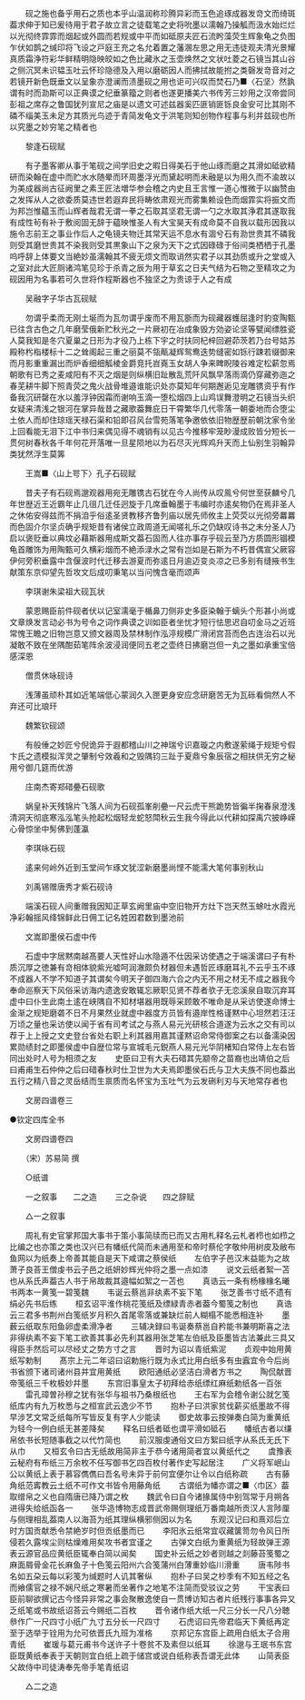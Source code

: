<!-- { "loadSidebar": true } -->
　　砚之施也备乎用石之质也本乎山温润称珍腾异彩而玉色追琢成器发竒文而绮斑葢求伸于知已爰待用于君子故立言之徒载笔之史将吮墨以濡翰乃操觚而汲水始烂烂以光彻终霏霏而烟起或外圆而若规或中平而如砥原夫匠石流盻藻荧生辉象龟之负图乍伏如鹊之缄印将飞设之戸庭王充之名允着置之藩溷左思之用无违徒观夫清光景耀真质霜浄符彩华鲜精明隐映皎如之色比藏氷之玉壶焕然之文状吐菱之石镜当其山谷之侧沉冥未识韫玉吐云怀珍隐德及入用以磨砺因人而拂拭故能拊之类磬发竒音对之若镜开新色既垂文以呈象亦澄澜而渍墨砚之用也讵可兴叹而焚石乃■〈石坚〉然孰谓有时而泐斯可以正典谟之纪垂篆籀之则者也遂更播美六书传芳三妙用之汉帝尝同彭祖之席存之鲁国犹列宣尼之庙是以遗文可述兹器奚匹匪销匪铄良金安可比其刚不磷不缁美玉未足方其质光鸟迹于青简发龟文于洪笔则知创物作程事与利并兹砚也所以究墨之妙穷笔之精者也

　　黎逢石砚赋

　　有子墨客卿从事于笔砚之间学旧史之暇日得美石于他山琢而磨之其滑如砥欲精研而染翰在虚中而贮水水随晕而环周墨浮光而黛起明而未融是以为用久而不渝故以为美成器尚古征阙里之素王匠法増华参会稽之内史且王言惟一道心惟微于以幽赞由之发挥从人之欲委质莫违世若遐弃民将畴依肃观光而雾集赖设色而烟霏实将振文而为邦岂惟藴玉而山辉者哉君无谓一拳之石取其坚君无谓一勺之水取其浄君其遂取我有成性茍有补于敷阅固无辞于藴映惟圣人有大宝昊天有成命莫不自我以载形因我以施令志前王之事业作后人之龟镜夫物迁其常天运不息水有涸兮石有泐世贵其不磷我则受其磨世贵其不染我则受其黒象山下之泉为天下之式因碌碌于俗间类栖栖于孔墨呜呼辞上体要文当絶妙虽濡翰其不疲无烦文而取诮然实君子以其劲质或升之堂或入之室对此大匠厕诸鸿笔见珍于杀青之辰为用于草玄之日夫气结为石物之至精攻之为砚因用为名事若可久世将作程斯器也不独坚之为贵谅于人之有成

　　吴融字子华古瓦砚赋

　　勿谓乎柔而无刚土埏而为瓦勿谓乎废而不用瓦斵而为砚藏器蠖屈逢时豹变陶甄已往含古色之几年磨莹俄新贮秋光之一片厥初在冶成象毁方効姿论坚等甓闻缥胜瓷人莫我知是冬穴夏巢之日形为才役乃上栋下宇之时扶同杞梓回避茆茨若乃台号姑苏殿称枍栺楼标十二之耸阁起三重之丽莫不瓴甋凝辉鸳鸯迭势缝密如铄行踈若缀御来而月影重重漏出而炉香细细觚棱金爵竞托岧嶤玉女胡人争来睥睨陵谷难定松薪忽焉朝歌有已秀之麦咸阳有不灭之烟是则纵横旧趾散乱荒阡风飘早落雨滴仍穿藏弥迤之春芜耕牛脚下照青荧之鬼火战骨堆邉谁能识处亦莫知年何期邂逅见宠雕镌资乎有作备我沉研罄在水以羞浮钟因霜而谢响玉滴一堕松烟四上山鸡误舞澄明之石镜当头织女疑来清浅之银河在掌异哉昔之藏歌葢舞庇日干霄繁华几代零落一朝委地而合堕尘土依人而却住琼瑶天禄石渠和铅即召风台雪苑落笔争邀依依旧物歴歴前朝沈家令坐上回看能无泪下江中书归来偶见得不魂销有以见古今推移牢笼眇漫成败皆分短长一贯何树春秋各千年何花开落唯一旦星陨地以为石尽灭光辉鸡升天而上仙别生羽翰异类犹然浮生莫筭

　　王嵩■〈山上咢下〉孔子石砚赋

　　昔夫子有石砚焉邈观器用宛无雕镌古石犹在今人尚传从叹鳯兮何世至获麟兮几年世歴近王近霸年止几徂几迁任迥旋于几席垂翰墨于韦编时亦逺矣物仍在焉非圣人之休佑安得兹而不捐洎乎俗逺圣贤教移齐鲁列庙以居先师攸主上荧荧以光彻旁羃羃而色固介尔坚贞确乎规矩昔有诸侯立政周道无闻嗟礼乐之仍缺叹诗书之未分圣人乃启以褒贬垂以典坟必藉斯器用成斯文葢石固而人往亦事存乎砚云至乃方质圆形锢模龟首雕饰为用陶甄可久横彩烟而不絶添渌水之常有岂如是石斯为不朽昔偶宣父厥容伊何旁积垂露中含偃波时代迁移去游夏而弥逺日月逾迈变炎凉之已多别有缝掖书生献策东京仰望先哲攻文后成叨秉笔以当问愧含毫而颂声

　　李琪谢朱梁祖大砚瓦状

　　蒙恩赐臣前件砚者伏以记室濡毫于楯鼻刀侧非史多臣染翰于螭头个形甚小尚或文章焕发言动必书为号令之词作典谟之训如臣者坐忧才短行怯思迟自叨金马之近班常愧王瞻之旧物岂意又颁文器周及禁林制作泓渟规模广滑闭宫苔而色古连治石以光凝敢不致在坐隅酣茹笔阵余波浸润便同五老之壶终日拂磨岂但一丸之墨如承重宝倍感深恩

　　僧贯休咏砚诗

　　浅薄虽顽朴其如近笔端低心蒙润久入匣更身安应念研磨苦无为瓦砾看倘然人不弃还可比琅玕

　　魏繁钦砚颂

　　有般倕之妙匠兮倪诡异于遐都稽山川之神瑞兮识嘉璇之内敷遂萦绳于规矩兮假卞氏之遗模拟浑灵之肇制兮效羲和之毁隅钧三趾于夏鼎兮象辰宿之相扶供无穷之秘用兮御几筵而优游

　　庄南杰寄郑碏疉石砚歌

　　娲皇补天残锦片飞落人间为石砚孤峯削疉一尺云虎干熊跪势皆徧半掬春泉澄浅清洞天彻底寒泓泓笔头抢起松烟轻龙蛇怒閗秋云生我今得此以代耕如探禹穴披峥嵘心骨惊坐中髣佛到蓬瀛

　　李琪咏石砚

　　逺来何岭外近到玉堂间乍琢文犹涩新磨墨尚悭不能濡大笔何事别秋山

　　刘禹锡赠唐秀才紫石砚诗

　　端溪石砚人间重赠我因知正草玄阙里庙中空旧物开方灶下岂天然玉蜍吐水霞光净彩翰揺风绛锦鲜此日佣工记名姓因君数到墨池前

　　文嵩即墨侯石虚中传

　　石虚中字居黙南越髙要人天性好山水隐遁不仕因采访使遇之于端溪谓曰子有朴质沉厚之徳兼有竒相体貌紫光嘘呵润澈颇负材器但未遇哲匠琢磨耳礼不云乎玉不琢不成器人不学不知道子其谓矣今明天子御四海六合之内无不用之材无不成之器我今奉命巡察天下风俗采访海内遗逸安敢辄忘厥职见贤不荐者欤子无恋溪泉自取沉弃耳虚中曰仆生此南土逺在峡隅自不知材堪器用既辱采顾敢不唯命是从采访使遂命博士金渐之规矩磨砻不日不月果然业就虚中器度方员皆有邉岸性格谨黙中心坦然若汪汪万顷之量也采访使以闻于省有司考试之与燕人易元光研核合道遂为云水之交有司以荐于上上授之文史登台省处右职上利其器用嘉其谨黙诏命常侍御案之右以备濡染因累勋绩封之即墨侯虚中自歴位常与宣城毛元鋭燕人易元光华阴楮知白常侍上左右皆同出处时人号为相须之友
　　史臣曰卫有大夫石碏其先颛帝之苗裔也出靖伯之后曰甫甫生石仲仲之后曰碏春秋时仕卫世为大夫焉即墨侯石氏与卫大夫族不同也葢出五行之精八音之灵岳结而生禀质而名怀宝为玉吐气为云发硎利刃与天地常存者也

　　文房四谱卷三

●钦定四库全书

　　文房四谱卷四

　　（宋）苏易简 撰

　　○纸谱

　　一之叙事　　二之造
　　三之杂说　　四之辞赋

　　△一之叙事

　　周礼有史官掌邦国大事书于策小事简牍而已而又古用札释名云札者栉也如栉之比编之也亦策之类也汉兴已有幡纸代简而未通用至和帝时蔡伦字敬仲用树皮及敝布鱼网以为纸奏上帝善其能自是天下咸谓之蔡侯纸
　　左伯字子邑汉末益能为之故萧子良荅王僧虔书云子邑之纸妍妙辉光仲将之墨一点如漆
　　说文云纸者絮一苫也从系氏声葢古人书于帛故裁其邉幅如絮之一苫也
　　真诰云一条有杨椽椽名曦书两本一黄笺一碧笺魏
　　韦诞云蔡邕非纨素不妄下笔
　　张芝善书寸纸不遗有绢必先书后练
　　桓玄诏平淮作桃花笺纸及缥緑青赤者葢今蜀笺之制也
　　真诰云三君多书荆州白笺纸岁月积久首尾零落或兼缺烂前人糊榻不能悉相连补
　　墨薮云纸取东阳鱼卵虚柔滑净者
　　三辅决録曰韦诞奏蔡邕自矜能书兼明斯喜之法非得纨素不妄下笔工欲善其事必先利其器用张芝笔左伯纸及臣墨皆古法兼此三具又得臣手然后可以尽经丈之势方寸之言
　　晋时为诏以青纸紫泥
　　贞观中始用黄纸写勅制
　　髙宗上元二年诏曰诏勅施行既为永式比用白纸多有虫蠧宜令今后尚书省颁下诸司诸州县并宜用黄纸
　　欧阳通纸必坚洁白滑者方书之
　　陶侃献晋帝笺纸三千枚极妙幷墨
　　东宫旧事皇太子初拜给赤纸缥红麻纸勅纸各一百张
　　雷孔璋曽孙穆之犹有张华与祖书乃桑根纸也
　　王右军为会稽令谢公就乞笺纸库内有九万枚悉与之桓宣武云逸少不节
　　抱朴子曰洪家贫伐薪买纸墨故不得早涉艺文常乏纸每所写皆反复有字人少能读
　　御史故事云按弹奏白简为重黄纸为轻今一例白纸无甚差降矣
　　释名曰纸者砥也谓平滑如砥石
　　幡纸古者以缣帛依书长短随事截之以代竹简也
　　前汉服虔通俗文曰方絮曰纸字从系氏无氏下从巾
　　又桓玄令曰古无纸故用简非主于恭今诸用简者宜以黄纸代之
　　虞豫表云秘府有布纸三万余枚不任写御书乞四百枚付著作史写起居注
　　广义将军岷山公以黄纸上表于慕容儁儁曰吾名号未异于前何宜便尔让令以白纸称疏
　　古有藤角纸范寗教云土纸不可作文书皆令用藤角纸
　　古谓纸为幡亦谓之■〈巾区〉葢取缯帛之义也自隋唐已降乃谓之枚
　　魏武令曰自今诸掾属侍中别驾常于月朔各进得失给纸函各一
　　张华造博物志成晋武帝赐侧理纸万番南越所贡汉人言陟厘与侧理相乱葢南人以海苔为纸其理纵横邪侧因以为名
　　东观汉记曰和熹邓后立时方国贡献悉令禁絶岁时但贡纸墨而已
　　李阳氷云纸常宜収藏箧笥勿令风日所侵若久露埃尘则枯燥难用矣攻书者宜谨之
　　古弹文白纸为重黄纸为轻故弹王源表云源官品应黄纸臣辄奉白简以闻矣
　　国史补云纸之妙者则越之剡藤苔笺蜀之麻面屑骨金花长麻鱼子十色笺云阳州六合笺蒲州白薄重妙临川滑重
　　唐韦陟书名如五朶云每以彩笺为缄题时人讥其奢纵
　　抱朴子曰吴之杪季有不知五经之名而飨儒官之禄不娴尺纸之寒暑而坐著作之地笔不注简而受驳议之劳
　　干宝表曰臣前聊欲撰记古今怪异非常之事会聚散逸使自一贯博访知古者片纸残行事事各异又乏纸笔或书故纸诏荅云今赐纸二百枚
　　晋令诸作纸大纸一尺三分长一尺八分聴叅作广一尺四寸小纸广九寸五分长一尺四寸
　　石虎诏曰先帝君临天下黄纸再定至于选举于铨用为允可依晋氏九班为准格
　　京邦记东宫臣上疏用白纸太子合用青纸
　　崔瑗与葛元甫书今送许子十卷贫不及素但以纸耳
　　徐邈与王珉书东宫臣既黄纸奉表于天朝则宜白纸上疏于储宫或说白纸称表吾谓无此体
　　山简表臣父故侍中司徒涛奉先帝手笔青纸诏

　　△二之造

